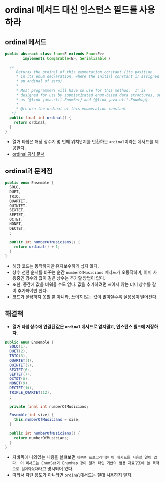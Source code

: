 # ordinal 메서드 대신 인스턴스 필드를 사용하라

## ordinal 메서드
```java
public abstract class Enum<E extends Enum<E>>
        implements Comparable<E>, Serializable {
  
  /*
     Returns the ordinal of this enumeration constant (its position
     * in its enum declaration, where the initial constant is assigned
     * an ordinal of zero).
     *
     * Most programmers will have no use for this method.  It is
     * designed for use by sophisticated enum-based data structures, such
     * as {@link java.util.EnumSet} and {@link java.util.EnumMap}.
     *
     * @return the ordinal of this enumeration constant
   */
  public final int ordinal() {
    return ordinal;
  }
}
```
* 열거 타입은 해당 상수가 몇 번째 위치인지를 반환하는 `ordinal`이라는 메서드를 제공한다.
* [ordinal 공식 문서](https://docs.oracle.com/javase/7/docs/api/java/lang/Enum.html#ordinal())

## ordinal의 문제점

```java
public enum Ensemble {
  SOLO,
  DUET,
  TRIO,
  QUARTET,
  QUINTET,
  SEXTET,
  SEPTET,
  OCTET,
  NONET,
  DECTET,
  ;
  
  public int numberOfMusicians() {
    return ordinal() + 1;
  }
}
```

* 해당 코드는 동작하지만 유지보수하기 쉽지 않다.
* 상수 선언 순서를 바꾸는 순간 `numberOfMusicians` 메서드가 오동작하며, 이미 사용중인 정수와 값이 같은 상수는
  추가할 방법이 없다.
* 또한, 중간에 값을 비워둘 수도 없다. 값을 추가하려면 쓰이지 않는 더미 상수를 같이 추가해야만 한다.
* 코드가 깔끔하지 못할 뿐 아니라, 쓰이지 않는 값이 많아질수록 실용성이 떨어진다.

## 해결책

* **열거 타입 상수에 연결된 값은 `ordinal` 메서드로 얻지말고, 인스턴스 필드에 저장하자.**

```java
public enum Ensemble {
  SOLO(1),
  DUET(2),
  TRIO(3),
  QUARTET(4),
  QUINTET(5),
  SEXTET(6),
  SEPTET(7),
  OCTET(8),
  NONET(9),
  DECTET(10),
  TRIPLE_QUARTET(12),
  ;
  
  private final int numberOfMusicians;

  Ensemble(int size) {
    this.numberOfMusicians = size;
  }

  public int numberOfMusicians() {
    return numberOfMusicians;
  }
}
```

* 자바독에 나와있는 내용을 살펴보면 `대부분 프로그래머는 이 메서드를 사용할 일이 없다. 이 메서드는 EnumSet과 EnumMap
  같이 열거 타입 기반의 범용 자료구조에 쓸 목적으로 설계되었다`라고 명시되어 있다.
* 따라서 이런 용도가 아니라면 `ordinal`메서드는 절대 사용하지 말자.
